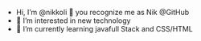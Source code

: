 -  Hi, I’m @nikkoli 👋 you recognize me as Nik @GitHub
- 👀 I’m interested in new technology
- 🌱 I’m currently learning javafull Stack and CSS/HTML


<!---
nikkoli20/nikkoli20 is a ✨ special ✨ repository because its `README.md` (this file) appears on your GitHub profile.
You can click the Preview link to take a look at your changes.
--->
